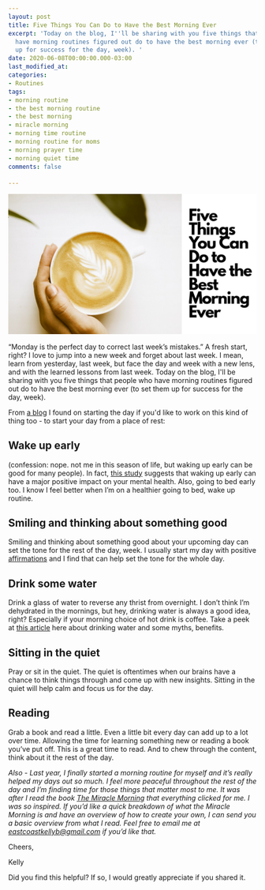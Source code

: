 ```yaml
---
layout: post
title: Five Things You Can Do to Have the Best Morning Ever
excerpt: 'Today on the blog, I''ll be sharing with you five things that people who
  have morning routines figured out do to have the best morning ever (to set them
  up for success for the day, week). '
date: 2020-06-08T00:00:00.000-03:00
last_modified_at: 
categories:
- Routines
tags:
- morning routine
- the best morning routine
- the best morning
- miracle morning
- morning time routine
- morning routine for moms
- morning prayer time
- morning quiet time
comments: false

---
```

![A picture of cofee and the title of the blog.](/assets/img/20200608_112045_0000.png "coffeeimage")

“Monday is the perfect day to correct last week’s mistakes.” A fresh start, right? I love to jump into a new week and forget about last week. I mean, learn from yesterday, last week, but face the day and week with a new lens, and with the learned lessons from last week. Today on the blog, I'll be sharing with you five things that people who have morning routines figured out do to have the best morning ever (to set them up for success for the day, week).

From [a blog](https://www.forbes.com/sites/jennifercohen/2018/04/09/9-morning-hacks-for-your-best-day-ever/#6cb48dca6e28) I found on starting the day if you'd like to work on this kind of thing too - to start your day from a place of rest:

## Wake up early

(confession: nope. not me in this season of life, but waking up early can be good for many people). In fact, [this study](https://nypost.com/2019/06/11/waking-up-early-can-make-you-happier-and-healthier-study/#:\~:text=In%20fact%2C%20new%20international%20research,stressed%20under%20their%20new%20sleep) suggests that waking up early can have a major positive impact on your mental health. Also, going to bed early too. I know I feel better when I’m on a healthier going to bed, wake up routine.

## Smiling and thinking about something good

Smiling and thinking about something good about your upcoming day can set the tone for the rest of the day, week. I usually start my day with positive[ affirmations](https://www.eastcoastkelly.com/morning%20routine/2020/05/06/how-to-help-reduce-the-feeling-of-overwhelm-as-a-mom-by-using-this-one-simple-practice.html) and I find that can help set the tone for the whole day.

## Drink some water

Drink a glass of water to reverse any thrist from overnight. I don’t think I’m dehydrated in the mornings, but hey, drinking water is always a good idea, right? Especially if your morning choice of hot drink is coffee. Take a peek at [this article](https://www.healthline.com/nutrition/drinking-water-in-the-morning#popular-claims) here about drinking water and some myths, benefits.

## Sitting in the quiet

Pray or sit in the quiet. The quiet is oftentimes when our brains have a chance to think things through and come up with new insights. Sitting in the quiet will help calm and focus us for the day.

## Reading

Grab a book and read a little. Even a little bit every day can add up to a lot over time. Allowing the time for learning something new or reading a book you’ve put off. This is a great time to read. And to chew through the content, think about it the rest of the day.

_Also - Last year, I finally started a morning routine for myself and it’s really helped my days out so much. I feel more peaceful throughout the rest of the day and I’m finding time for those things that matter most to me. It was after I read the book_ [_The Miracle Morning_](https://amzn.to/398G8nw) _that everything clicked for me. I was so inspired. If you’d like a quick breakdown of what the Miracle Morning is and have an overview of how to create your own, I can send you a basic overview from what I read. Feel free to email me at eastcoastkellyb@gmail.com if you’d like that._

Cheers,

Kelly

Did you find this helpful? If so, I would greatly appreciate if you shared it.